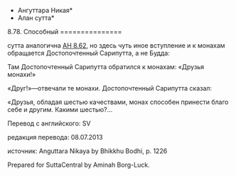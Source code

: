 * Ангуттара Никая*
* Алан сутта*

8\.78\. Способный
\=\=\=\=\=\=\=\=\=\=\=\=\=\=\=

cутта аналогична [АН 8\.62](/an8\.62/ru/sv), но здесь чуть иное вступление и к монахам обращается Достопочтенный Сарипутта, а не Будда:

Там Достопочтенный Сарипутта обратился к монахам: «Друзья монахи\!»

«Друг\!»—отвечали те монахи\. Достопочтенный Сарипутта сказал:

«Друзья, обладая шестью качествами, монах способен принести благо себе и другим\. Какими шестью?…

Перевод с английского: SV

редакция перевода: 08\.07\.2013

источник: Anguttara Nikaya by Bhikkhu Bodhi, p\. 1226

Prepared for SuttaCentral by Aminah Borg\-Luck\.